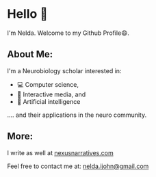 # Hello 🌚

I'm Nelda. Welcome to my Github Profile😄. 

## About Me:
I'm a Neurobiology scholar interested in: 
- 💻 Computer science, 
- 🦾 Interactive media, and 
- 🤖 Artificial intelligence 

<p> .... and their applications in the neuro community.</p>

## More:
<p> I write as well at <a href="www.neldiaries.ghost.io" target = "_blank"> nexusnarratives.com</a></p>
Feel free to contact me at: <a href="nelda.ijohn@gmail.com" target = "_blank"> nelda.ijohn@gmail.com</a>
